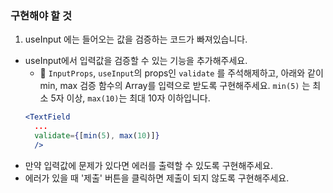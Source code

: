 ### 구현해야 할 것

1. useInput 에는 들어오는 값을 검증하는 코드가 빠져있습니다.
+ useInput에서 입력값을 검증할 수 있는 기능을 추가해주세요.
  -  `InputProps`, `useInput`의 props인 `validate` 를 주석해제하고, 아래와 같이 min, max 검증 함수의 Array를 입력으로 받도록 구현해주세요. `min(5)` 는 최소 5자 이상, `max(10)`는 최대 10자 이하입니다.
  ```jsx
  <TextField
    ...
    validate={[min(5), max(10)]}
    />
  ```
+ 만약 입력값에 문제가 있다면 에러를 출력할 수 있도록 구현해주세요.
+ 에러가 있을 때 '제출' 버튼을 클릭하면 제출이 되지 않도록 구현해주세요.



<!-- 2. `TextField` 외 `CheckboxField`, `SelectboxField`를 추가해주세요.
3. `SimpleForm`, `TextField` 두 개의 컴포넌트에 대해서 https://github.com/testing-library/react-testing-library 의 패키지를 이용해서 테스트 코드를 작성해주세요. -->
